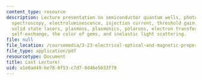 ```yaml
---
content_type: resource
description: Lecture presentation on semiconductor quantum wells, photoluminescence
  spectroscopy, electroluminescence, injection current, threshold gain, slope efficiency,
  solid state lasers, plasmons, plasmonics, polarons, electron transfer, ferrous-ferric
  self-exchange, the color of gems, and inelastic light scattering.
file: null
file_location: /coursemedia/3-23-electrical-optical-and-magnetic-properties-of-materials-fall-2007/a1e0ad49be788f53c7d70d46e5033f70_clean25.pdf
file_type: application/pdf
resourcetype: Document
title: Last Lecture!
uid: a1e0ad49-be78-8f53-c7d7-0d46e5033f70
---
```

